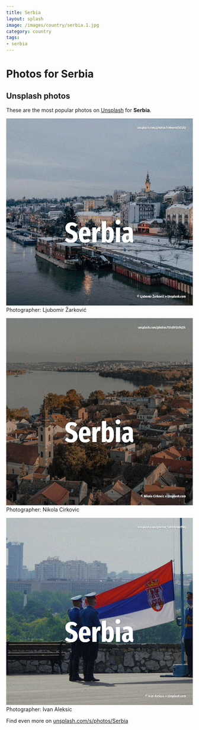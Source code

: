 ```yaml
---
title: Serbia
layout: splash
image: /images/country/serbia.1.jpg
category: country
tags:
- serbia
---
```

# Photos for Serbia
 
## Unsplash photos
These are the most popular photos on [Unsplash](https://unsplash.com) for **Serbia**.
 
![Serbia](/images/country/serbia.1.jpg)
Photographer:  Ljubomir Žarković
 
![Serbia](/images/country/serbia.2.jpg)
Photographer:  Nikola Cirkovic
 
![Serbia](/images/country/serbia.3.jpg)
Photographer:  Ivan Aleksic
 
Find even more on [unsplash.com/s/photos/Serbia](https://unsplash.com/s/photos/Serbia)
 
